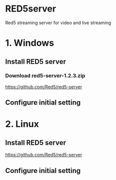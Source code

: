 # RED5server
Red5 streaming server for video and live streaming

# 1. Windows

## Install RED5 server
### Download red5-server-1.2.3.zip
https://github.com/Red5/red5-server


## Configure initial setting

# 2. Linux

## Install RED5 server
https://github.com/Red5/red5-server

## Configure initial setting

